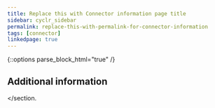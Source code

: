 ```yaml
---
title: Replace this with Connector information page title
sidebar: cyclr_sidebar
permalink: replace-this-with-permalink-for-connector-information
tags: [connector]
linkedpage: true
---
```

{::options parse_block_html="true" /}
<section class="card">

## Additional information

</section.

